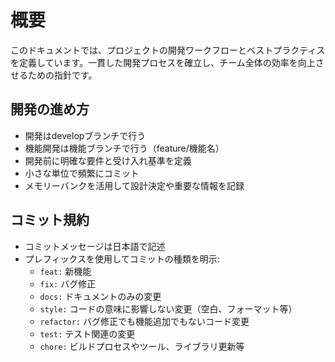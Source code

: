 # 概要
このドキュメントでは、プロジェクトの開発ワークフローとベストプラクティスを定義しています。一貫した開発プロセスを確立し、チーム全体の効率を向上させるための指針です。

## 開発の進め方
- 開発はdevelopブランチで行う
- 機能開発は機能ブランチで行う（feature/機能名）
- 開発前に明確な要件と受け入れ基準を定義
- 小さな単位で頻繁にコミット
- メモリーバンクを活用して設計決定や重要な情報を記録

## コミット規約
- コミットメッセージは日本語で記述
- プレフィックスを使用してコミットの種類を明示:
  - `feat:` 新機能
  - `fix:` バグ修正
  - `docs:` ドキュメントのみの変更
  - `style:` コードの意味に影響しない変更（空白、フォーマット等）
  - `refactor:` バグ修正でも機能追加でもないコード変更
  - `test:` テスト関連の変更
  - `chore:` ビルドプロセスやツール、ライブラリ更新等
